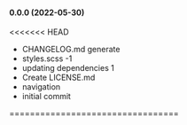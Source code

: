 #### 0.0.0 (2022-05-30)

<<<<<<< HEAD
- CHANGELOG.md generate
- styles.scss -1
- updating dependencies 1
- Create LICENSE.md
- navigation
- initial commit


=================================

